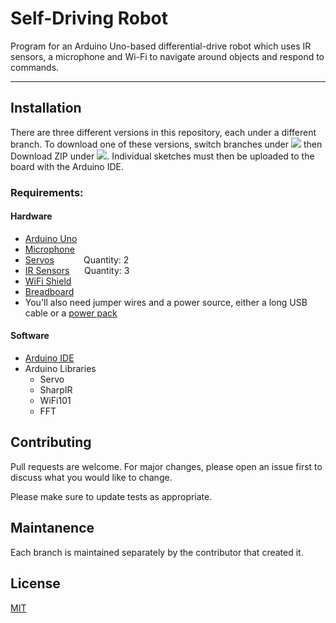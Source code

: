 # Self-Driving Robot

Program for an Arduino Uno-based differential-drive robot which uses IR sensors, a microphone and Wi-Fi to navigate around objects and respond to commands.

---

## Installation

There are three different versions in this repository, each under a different branch. To download one of these versions, switch branches under <img src="https://img.shields.io/badge/-main-lightgrey.svg"/> then Download ZIP under <img src="https://img.shields.io/badge/-Code-brightgreen.svg"/>. Individual sketches must then be uploaded to the board with the Arduino IDE.

### Requirements:

#### Hardware
* [Arduino Uno](https://store-usa.arduino.cc/products/arduino-uno-rev3)
* [Microphone](https://learn.adafruit.com/adafruit-agc-electret-microphone-amplifier-max9814/)
* [Servos](https://www.pololu.com/product/1248)            Quantity: 2
* [IR Sensors](https://www.pololu.com/product/136)      Quantity: 3
* [WiFi Shield](https://www.adafruit.com/product/3653)
* [Breadboard](https://www.adafruit.com/product/4539)
* You'll also need jumper wires and a power source, either a long USB cable or a [power pack](https://www.newegg.com/black-anker-powercore-slim-10000-10000-mah-power-bank/p/39G-000T-000B9)

#### Software
* [Arduino IDE](https://www.arduino.cc/en/software)
* Arduino Libraries
    * Servo
    * SharpIR
    * WiFi101
    * FFT

## Contributing
Pull requests are welcome. For major changes, please open an issue first to discuss what you would like to change.

Please make sure to update tests as appropriate.

## Maintanence
Each branch is maintained separately by the contributor that created it.

## License
[MIT](https://choosealicense.com/licenses/mit/)

